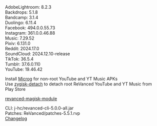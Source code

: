 AdobeLightroom: 8.2.3  
Backdrops: 5.1.8  
Bandcamp: 3.1.4  
Duolingo: 6.11.4  
Facebook: 494.0.0.55.73  
Instagram: 361.0.0.46.88  
Music: 7.29.52  
Pixiv: 6.131.0  
Reddit: 2024.17.0  
SoundCloud: 2024.12.10-release  
TikTok: 36.5.4  
Tumblr: 37.6.0.110  
YouTube: 19.46.42  

Install [Microg](https://github.com/ReVanced/GmsCore/releases) for non-root YouTube and YT Music APKs  
Use [zygisk-detach](https://github.com/j-hc/zygisk-detach) to detach root ReVanced YouTube and YT Music from Play Store  

[revanced-magisk-module](https://github.com/j-hc/revanced-magisk-module)
  
CLI: j-hc/revanced-cli-5.0.0-all.jar  
Patches: ReVanced/patches-5.5.1.rvp  
[Changelog](https://github.com/ReVanced/revanced-patches/releases/tag/v5.5.1)  
